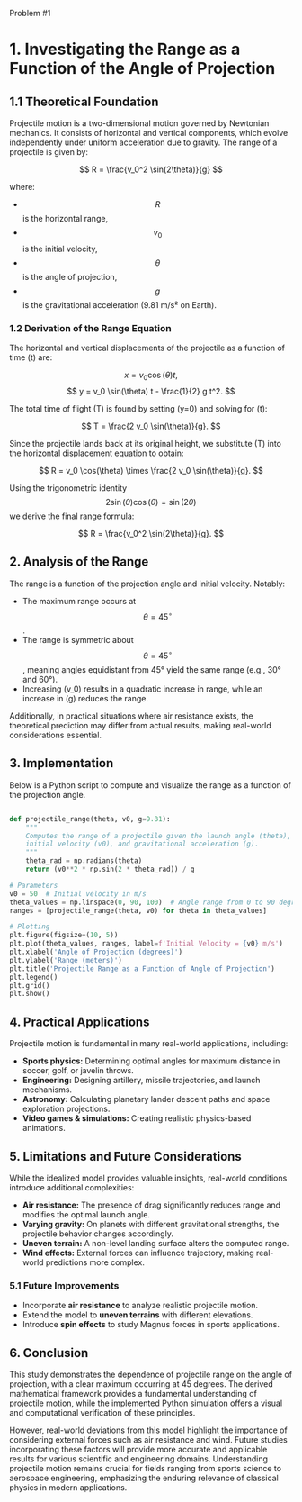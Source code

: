 Problem #1

# 1. Investigating the Range as a Function of the Angle of Projection

## 1.1 Theoretical Foundation

Projectile motion is a two-dimensional motion governed by Newtonian mechanics. It consists of horizontal and vertical components, which evolve independently under uniform acceleration due to gravity. The range of a projectile is given by:

$$
R = \frac{v_0^2 \sin(2\theta)}{g}
$$

where:
- $$ R $$
 is the horizontal range,
- $$ v_0 $$
is the initial velocity,
- $$ \theta $$ 
is the angle of projection,
- $$ g $$
 is the gravitational acceleration (9.81 m/s² on Earth).

### 1.2 Derivation of the Range Equation

The horizontal and vertical displacements of the projectile as a function of time \(t\) are:

$$
 x = v_0 \cos(\theta) t,
$$
$$
 y = v_0 \sin(\theta) t - \frac{1}{2} g t^2.
$$

The total time of flight \(T\) is found by setting \(y=0\) and solving for \(t\):

$$
T = \frac{2 v_0 \sin(\theta)}{g}.
$$

Since the projectile lands back at its original height, we substitute \(T\) into the horizontal displacement equation to obtain:

$$
R = v_0 \cos(\theta) \times \frac{2 v_0 \sin(\theta)}{g}.
$$

Using the trigonometric identity 
$$ 2 \sin(\theta) \cos(\theta) = \sin(2\theta) $$ 
 we derive the final range formula:

$$
R = \frac{v_0^2 \sin(2\theta)}{g}.
$$

## 2. Analysis of the Range

The range is a function of the projection angle and initial velocity. Notably:
- The maximum range occurs at 
$$ \theta = 45^\circ $$.
- The range is symmetric about 
$$ \theta = 45^\circ $$, meaning angles equidistant from 45° yield the same range (e.g., 30° and 60°).
- Increasing \(v_0\) results in a quadratic increase in range, while an increase in \(g\) reduces the range.

Additionally, in practical situations where air resistance exists, the theoretical prediction may differ from actual results, making real-world considerations essential.

## 3. Implementation

Below is a Python script to compute and visualize the range as a function of the projection angle.

```python

def projectile_range(theta, v0, g=9.81):
    """
    Computes the range of a projectile given the launch angle (theta),
    initial velocity (v0), and gravitational acceleration (g).
    """
    theta_rad = np.radians(theta)
    return (v0**2 * np.sin(2 * theta_rad)) / g

# Parameters
v0 = 50  # Initial velocity in m/s
theta_values = np.linspace(0, 90, 100)  # Angle range from 0 to 90 degrees
ranges = [projectile_range(theta, v0) for theta in theta_values]

# Plotting
plt.figure(figsize=(10, 5))
plt.plot(theta_values, ranges, label=f'Initial Velocity = {v0} m/s')
plt.xlabel('Angle of Projection (degrees)')
plt.ylabel('Range (meters)')
plt.title('Projectile Range as a Function of Angle of Projection')
plt.legend()
plt.grid()
plt.show()
```
## 4.  Practical Applications

Projectile motion is fundamental in many real-world applications, including:
- **Sports physics:** Determining optimal angles for maximum distance in soccer, golf, or javelin throws.
- **Engineering:** Designing artillery, missile trajectories, and launch mechanisms.
- **Astronomy:** Calculating planetary lander descent paths and space exploration projections.
- **Video games & simulations:** Creating realistic physics-based animations.

## 5. Limitations and Future Considerations

While the idealized model provides valuable insights, real-world conditions introduce additional complexities:
- **Air resistance:** The presence of drag significantly reduces range and modifies the optimal launch angle.
- **Varying gravity:** On planets with different gravitational strengths, the projectile behavior changes accordingly.
- **Uneven terrain:** A non-level landing surface alters the computed range.
- **Wind effects:** External forces can influence trajectory, making real-world predictions more complex.

### 5.1  Future Improvements
- Incorporate **air resistance** to analyze realistic projectile motion.
- Extend the model to **uneven terrains** with different elevations.
- Introduce **spin effects** to study Magnus forces in sports applications.

## 6. Conclusion

This study demonstrates the dependence of projectile range on the angle of projection, with a clear maximum occurring at 45 degrees. The derived mathematical framework provides a fundamental understanding of projectile motion, while the implemented Python simulation offers a visual and computational verification of these principles. 

However, real-world deviations from this model highlight the importance of considering external forces such as air resistance and wind. Future studies incorporating these factors will provide more accurate and applicable results for various scientific and engineering domains. Understanding projectile motion remains crucial for fields ranging from sports science to aerospace engineering, emphasizing the enduring relevance of classical physics in modern applications.
